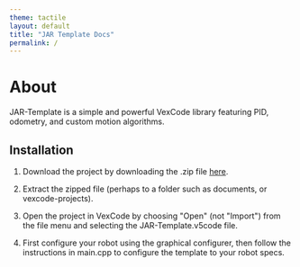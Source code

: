 ```yaml
---
theme: tactile
layout: default
title: "JAR Template Docs"
permalink: /
---
```


# About
JAR-Template is a simple and powerful VexCode library featuring PID, odometry, and custom motion algorithms. 

## Installation
1. Download the project by downloading the .zip file [here](https://github.com/2775Josh/JAR-Template/releases/latest).

2. Extract the zipped file (perhaps to a folder such as documents, or vexcode-projects).

3. Open the project in VexCode by choosing "Open" (not "Import") from the file menu and selecting the JAR-Template.v5code file.

4. First configure your robot using the graphical configurer, then follow the instructions in main.cpp to configure the template to your robot specs.

